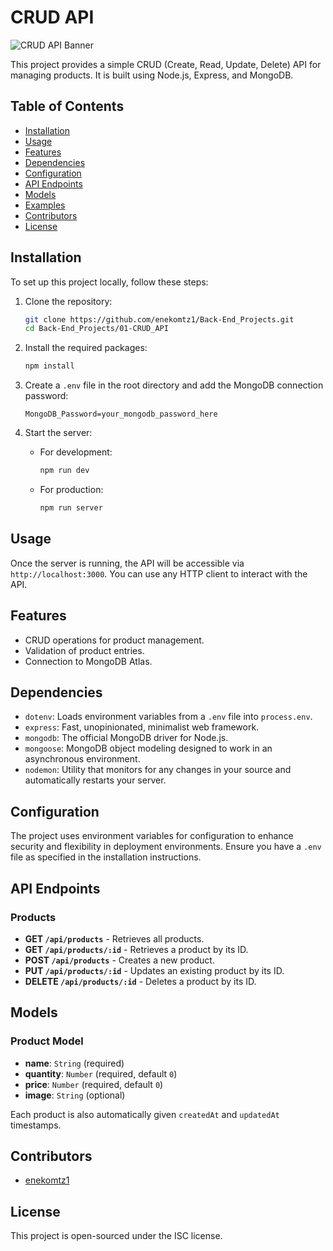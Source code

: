 # CRUD API

![CRUD API Banner](https://i.imgur.com/eRJUTSY.png)

This project provides a simple CRUD (Create, Read, Update, Delete) API for managing products. It is built using Node.js, Express, and MongoDB.

## Table of Contents

-   [Installation](#installation)
-   [Usage](#usage)
-   [Features](#features)
-   [Dependencies](#dependencies)
-   [Configuration](#configuration)
-   [API Endpoints](#api-endpoints)
-   [Models](#models)
-   [Examples](#examples)
-   [Contributors](#contributors)
-   [License](#license)

## Installation

To set up this project locally, follow these steps:

1. Clone the repository:

    ```bash
    git clone https://github.com/enekomtz1/Back-End_Projects.git
    cd Back-End_Projects/01-CRUD_API
    ```

2. Install the required packages:

    ```bash
    npm install
    ```

3. Create a `.env` file in the root directory and add the MongoDB connection password:

    ```plaintext
    MongoDB_Password=your_mongodb_password_here
    ```

4. Start the server:
    - For development:
        ```bash
        npm run dev
        ```
    - For production:
        ```bash
        npm run server
        ```

## Usage

Once the server is running, the API will be accessible via `http://localhost:3000`. You can use any HTTP client to interact with the API.

## Features

-   CRUD operations for product management.
-   Validation of product entries.
-   Connection to MongoDB Atlas.

## Dependencies

-   `dotenv`: Loads environment variables from a `.env` file into `process.env`.
-   `express`: Fast, unopinionated, minimalist web framework.
-   `mongodb`: The official MongoDB driver for Node.js.
-   `mongoose`: MongoDB object modeling designed to work in an asynchronous environment.
-   `nodemon`: Utility that monitors for any changes in your source and automatically restarts your server.

## Configuration

The project uses environment variables for configuration to enhance security and flexibility in deployment environments. Ensure you have a `.env` file as specified in the installation instructions.

## API Endpoints

### Products

-   **GET `/api/products`** - Retrieves all products.
-   **GET `/api/products/:id`** - Retrieves a product by its ID.
-   **POST `/api/products`** - Creates a new product.
-   **PUT `/api/products/:id`** - Updates an existing product by its ID.
-   **DELETE `/api/products/:id`** - Deletes a product by its ID.

## Models

### Product Model

-   **name**: `String` (required)
-   **quantity**: `Number` (required, default `0`)
-   **price**: `Number` (required, default `0`)
-   **image**: `String` (optional)

Each product is also automatically given `createdAt` and `updatedAt` timestamps.

## Contributors

-   [enekomtz1](https://github.com/enekomtz1)

## License

This project is open-sourced under the ISC license.
